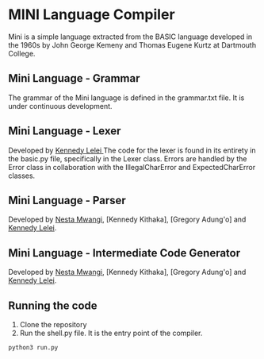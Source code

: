 # MINI Language Compiler

Mini is a simple language extracted from the BASIC language developed in the 1960s by John George Kemeny and Thomas Eugene Kurtz at Dartmouth College.

## Mini Language - Grammar

The grammar of the Mini language is defined in the grammar.txt file. It is under continuous development.

## Mini Language - Lexer

Developed by [Kennedy Lelei ](https://github.com/kennedylelei)
The code for the lexer is found in its entirety in the basic.py file, specifically in the Lexer class. Errors are handled by the Error class in collaboration with the IllegalCharError and ExpectedCharError classes.

## Mini Language - Parser

Developed by [Nesta Mwangi](https://github.com/Eazynesta), [Kennedy Kithaka], [Gregory Adung'o] and [Kennedy Lelei](https://github.com/kennedylelei).

## Mini Language - Intermediate Code Generator

Developed by [Nesta Mwangi](https://github.com/Eazynesta), [Kennedy Kithaka], [Gregory Adung'o] and [Kennedy Lelei](https://github.com/kennedylelei).


## Running the code

1. Clone the repository
2. Run the shell.py file. It is the entry point of the compiler.

```bash
python3 run.py
```
